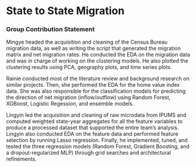 # State to State Migration

### Group Contribution Statement
Mingye headed the acquisition and cleaning of the Census Bureau migration data, as well as writing the script that generated the migration matrix and net migration rates. He conducted the EDA on the migration data and was in charge of working on the clustering models. He also plotted the clustering results using PCA, geography plots, and time series plots.

Rainie conducted most of the literature review and background research on similar projects. Then, she performed the EDA for the home value index data. She was also responsible for the classification models for predicting the direction of net migration (inflow/outflow) using Random Forest, XGBoost, Logistic Regession, and ensemble models.

Lingyin led the acquisition and cleaning of raw microdata from IPUMS and computed weighted state-year aggregates for all the feature variables to produce a processed dataset that supported the entire team’s analysis. Lingyin also conducted EDA on the feature data and performed feature selection by running Lasso regression. Finally, he implemented, tuned, and tested the three regression models (Random Forest, Gradient Boosting, and a dropout-regularized MLP) through grid searches and architectural refinements.
